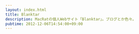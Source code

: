 ```yaml
---
layout: index.html
title: Blanktar
description: MacRatの個人Webサイト「Blanktar」。ブログとか色々。
pubtime: 2012-12-06T14:54:00+09:00
---
```

